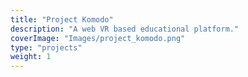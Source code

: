 ```yaml
---
title: "Project Komodo"
description: "A web VR based educational platform."
coverImage: "Images/project_komodo.png"
type: "projects"
weight: 1
---
```



